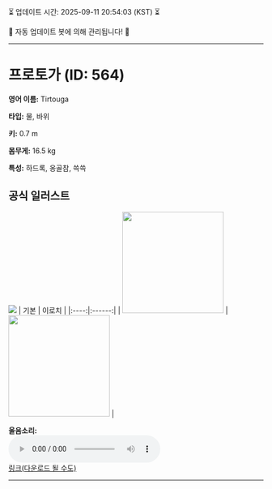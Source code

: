 
⏳ 업데이트 시간: 2025-09-11 20:54:03 (KST) ⏳

🤖 자동 업데이트 봇에 의해 관리됩니다! 🤖

---

# 프로토가 (ID: 564)
**영어 이름:** Tirtouga

**타입:** 물, 바위

**키:** 0.7 m

**몸무게:** 16.5 kg

**특성:** 하드록, 옹골참, 쓱쓱

## 공식 일러스트
![](https://raw.githubusercontent.com/PokeAPI/sprites/master/sprites/pokemon/other/official-artwork/564.png)
| 기본 | 이로치 |
|:----:|:------:|
| <img src="http://play.pokemonshowdown.com/sprites/ani/tirtouga.gif" width="200"> | <img src="http://play.pokemonshowdown.com/sprites/ani-shiny/tirtouga.gif" width="200"> |

**울음소리:**<br><audio controls src="https://raw.githubusercontent.com/PokeAPI/cries/main/cries/pokemon/latest/564.ogg"></audio><br> [링크(다운로드 될 수도)](https://raw.githubusercontent.com/PokeAPI/cries/main/cries/pokemon/latest/564.ogg)


---
